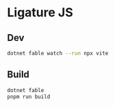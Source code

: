 # Ligature JS

## Dev

```bash
dotnet fable watch --run npx vite
```

## Build

```bash
dotnet fable
pnpm run build
```
